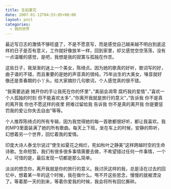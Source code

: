 ```yaml
---
title: 生如夏花
date: 2007-01-12T04:53:05+00:00
layout: post
categories:
  - 我的世界
---
```


最近写日志的激情不够旺盛了，不是不愿意写，而是感觉自己越来越不明白到底这样的日子是否有意义，工作就好像放羊一样，回到家里，却又感觉空空荡荡，没有一点温暖的感觉，是吧，我想是我的寂寞与孤独在作祟。

这些日子，我渐渐的迷上一个美女，陈绮贞。因为她的歌真的好听，歌词写的好，曲子谱的不错，而且重要的是她的声音真的很纯，75年出生的大美女，嗓音就好像还是青春期的小丫头。给大家摘抄几句歌词，个人感觉真的很不错。

&#8220;我需要逃避 摊开你的手让我死在你的怀里&#8221;，&#8221;美丽会凋零 腐朽我的爱情&#8221;，&#8221;喜欢一个人孤独的时刻 但不能喜欢太多&#8221;，&#8221;你离开我就是旅行的意义&#8221;，&#8221;告诉我 你不是真的离开我 你也不愿这样的夜里 把难过留给我 告诉我 你不是真的离开我 你是要惩罚我的爱让你失去自由&#8221;等等。

个人推荐陈绮贞的所有专辑，因为我觉得她的每一首歌都很好听，都让我喜欢。我的MP3里面装满了她的所有歌曲。每天上下班，坐在车上的时候，安静的聆听，幻想着另一个世界，回忆着我的爱情。

印度大诗人泰戈尔说过&#8221;使生如夏花之绚烂，死如秋叶之静美&#8221;这样跨越时空的生命诗歌。生命短暂，我们有很多很多事情需要去做，不希望错过任何一件事情，一个人，可惜的是，最后发现一切都是那么简单。

淡淡的想念你，离开我就是你的旅行的意义。我讨厌这样的我，总是活在过去的回忆中，想着某一年的这个时候，我在做什么。甩不开这些思念，慢慢的就被湮没了。等着那一天的到来，等着你爱我的时候，我会将所有回忆撕碎。

